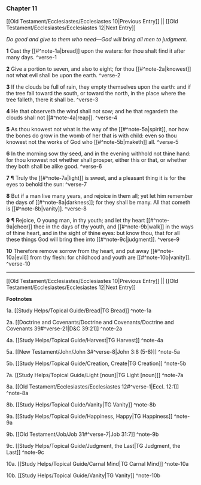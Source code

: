 ### Chapter 11

[[Old Testament/Ecclesiastes/Ecclesiastes 10|Previous Entry]]  ||  [[Old Testament/Ecclesiastes/Ecclesiastes 12|Next Entry]]

*Do good and give to them who need—God will bring all men to judgment.*

**1**  Cast thy [[#^note-1a|bread]] upon the waters: for thou shalt find it after many days. ^verse-1

**2**  Give a portion to seven, and also to eight; for thou [[#^note-2a|knowest]] not what evil shall be upon the earth. ^verse-2

**3**  If the clouds be full of rain, they empty themselves upon the earth: and if the tree fall toward the south, or toward the north, in the place where the tree falleth, there it shall be. ^verse-3

**4**  He that observeth the wind shall not sow; and he that regardeth the clouds shall not [[#^note-4a|reap]]. ^verse-4

**5**  As thou knowest not what is the way of the [[#^note-5a|spirit]], nor how the bones do grow in the womb of her that is with child: even so thou knowest not the works of God who [[#^note-5b|maketh]] all. ^verse-5

**6**  In the morning sow thy seed, and in the evening withhold not thine hand: for thou knowest not whether shall prosper, either this or that, or whether they both shall be alike good. ^verse-6

**7**  ¶ Truly the [[#^note-7a|light]] is sweet, and a pleasant thing it is for the eyes to behold the sun: ^verse-7

**8**  But if a man live many years, and rejoice in them all; yet let him remember the days of [[#^note-8a|darkness]]; for they shall be many. All that cometh is [[#^note-8b|vanity]]. ^verse-8

**9**  ¶ Rejoice, O young man, in thy youth; and let thy heart [[#^note-9a|cheer]] thee in the days of thy youth, and [[#^note-9b|walk]] in the ways of thine heart, and in the sight of thine eyes: but know thou, that for all these things God will bring thee into [[#^note-9c|judgment]]. ^verse-9

**10**  Therefore remove sorrow from thy heart, and put away [[#^note-10a|evil]] from thy flesh: for childhood and youth are [[#^note-10b|vanity]]. ^verse-10


---
[[Old Testament/Ecclesiastes/Ecclesiastes 10|Previous Entry]]  ||  [[Old Testament/Ecclesiastes/Ecclesiastes 12|Next Entry]]


**Footnotes**


1a. [[Study Helps/Topical Guide/Bread|TG Bread]] ^note-1a

2a. [[Doctrine and Covenants/Doctrine and Covenants/Doctrine and Covenants 39#^verse-21|D&C 39:21]] ^note-2a

4a. [[Study Helps/Topical Guide/Harvest|TG Harvest]] ^note-4a

5a. [[New Testament/John/John 3#^verse-8|John 3:8 (5-8)]] ^note-5a

5b. [[Study Helps/Topical Guide/Creation, Create|TG Creation]] ^note-5b

7a. [[Study Helps/Topical Guide/Light [noun]|TG Light [noun]]] ^note-7a

8a. [[Old Testament/Ecclesiastes/Ecclesiastes 12#^verse-1|Eccl. 12:1]] ^note-8a

8b. [[Study Helps/Topical Guide/Vanity|TG Vanity]] ^note-8b

9a. [[Study Helps/Topical Guide/Happiness, Happy|TG Happiness]] ^note-9a

9b. [[Old Testament/Job/Job 31#^verse-7|Job 31:7]] ^note-9b

9c. [[Study Helps/Topical Guide/Judgment, the Last|TG Judgment, the Last]] ^note-9c

10a. [[Study Helps/Topical Guide/Carnal Mind|TG Carnal Mind]] ^note-10a

10b. [[Study Helps/Topical Guide/Vanity|TG Vanity]] ^note-10b